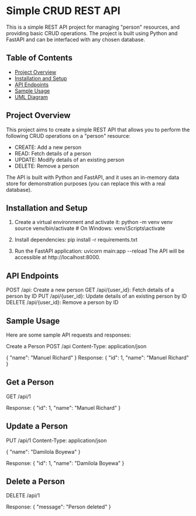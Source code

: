 # Simple CRUD REST API

This is a simple REST API project for managing "person" resources, and providing basic CRUD operations. The project is built using Python and FastAPI and can be interfaced with any chosen database.

## Table of Contents

- [Project Overview](#project-overview)
- [Installation and Setup](#installation-and-setup)
- [API Endpoints](#api-endpoints)
- [Sample Usage](#sample-usage)
- [UML Diagram](#uml-diagram)

## Project Overview

This project aims to create a simple REST API that allows you to perform the following CRUD operations on a "person" resource:

- CREATE: Add a new person
- READ: Fetch details of a person
- UPDATE: Modify details of an existing person
- DELETE: Remove a person

The API is built with Python and FastAPI, and it uses an in-memory data store for demonstration purposes (you can replace this with a real database).

## Installation and Setup

1. Create a virtual environment and activate it:
python -m venv venv
source venv/bin/activate  # On Windows: venv\Scripts\activate

2. Install dependencies:
   pip install -r requirements.txt
   
3. Run the FastAPI application:
   uvicorn main:app --reload
The API will be accessible at http://localhost:8000.

## API Endpoints
POST /api: Create a new person
GET /api/{user_id}: Fetch details of a person by ID
PUT /api/{user_id}: Update details of an existing person by ID
DELETE /api/{user_id}: Remove a person by ID

## Sample Usage
Here are some sample API requests and responses:

Create a Person
POST /api
Content-Type: application/json

{
  "name": "Manuel Richard"
}
Response:
{
  "id": 1,
  "name": "Manuel Richard"
}

## Get a Person
GET /api/1

Response:
{
  "id": 1,
  "name": "Manuel Richard"
}

## Update a Person
PUT /api/1
Content-Type: application/json

{
  "name": "Damilola Boyewa"
}

Response:
{
  "id": 1,
  "name": "Damilola Boyewa"
}

## Delete a Person
DELETE /api/1

Response:
{
  "message": "Person deleted"
}
